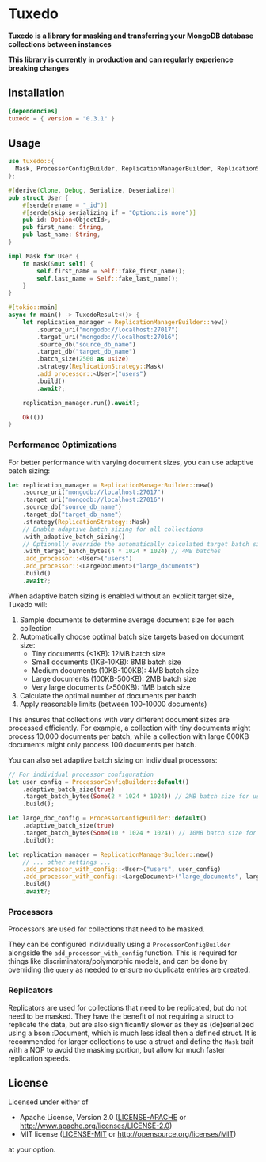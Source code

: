 # Tuxedo &emsp;

**Tuxedo is a library for masking and transferring your MongoDB database collections between instances**

**This library is currently in production and can regularly experience breaking changes**

## Installation

```toml
[dependencies]
tuxedo = { version = "0.3.1" }
```

## Usage

```rust
use tuxedo::{
  Mask, ProcessorConfigBuilder, ReplicationManagerBuilder, ReplicationStrategy, TuxedoResult,
};

#[derive(Clone, Debug, Serialize, Deserialize)]
pub struct User {
    #[serde(rename = "_id")]
    #[serde(skip_serializing_if = "Option::is_none")]
    pub id: Option<ObjectId>,
    pub first_name: String,
    pub last_name: String,
}

impl Mask for User {
    fn mask(&mut self) {
        self.first_name = Self::fake_first_name();
        self.last_name = Self::fake_last_name();
    }
}

#[tokio::main]
async fn main() -> TuxedoResult<()> {
    let replication_manager = ReplicationManagerBuilder::new()
        .source_uri("mongodb://localhost:27017")
        .target_uri("mongodb://localhost:27016")
        .source_db("source_db_name")
        .target_db("target_db_name")
        .batch_size(2500 as usize)
        .strategy(ReplicationStrategy::Mask) 
        .add_processor::<User>("users")
        .build()
        .await?;

    replication_manager.run().await?;

    Ok(())
}
```

### Performance Optimizations

For better performance with varying document sizes, you can use adaptive batch sizing:

```rust
let replication_manager = ReplicationManagerBuilder::new()
    .source_uri("mongodb://localhost:27017")
    .target_uri("mongodb://localhost:27016")
    .source_db("source_db_name")
    .target_db("target_db_name")
    .strategy(ReplicationStrategy::Mask)
    // Enable adaptive batch sizing for all collections
    .with_adaptive_batch_sizing()
    // Optionally override the automatically calculated target batch size
    .with_target_batch_bytes(4 * 1024 * 1024) // 4MB batches
    .add_processor::<User>("users")
    .add_processor::<LargeDocument>("large_documents")
    .build()
    .await?;
```

When adaptive batch sizing is enabled without an explicit target size, Tuxedo will:

1. Sample documents to determine average document size for each collection
2. Automatically choose optimal batch size targets based on document size:
   - Tiny documents (<1KB): 12MB batch size
   - Small documents (1KB-10KB): 8MB batch size
   - Medium documents (10KB-100KB): 4MB batch size
   - Large documents (100KB-500KB): 2MB batch size
   - Very large documents (>500KB): 1MB batch size
3. Calculate the optimal number of documents per batch
4. Apply reasonable limits (between 100-10000 documents)

This ensures that collections with very different document sizes are processed efficiently. For example, a collection with tiny documents might process 10,000 documents per batch, while a collection with large 600KB documents might only process 100 documents per batch.

You can also set adaptive batch sizing on individual processors:

```rust
// For individual processor configuration
let user_config = ProcessorConfigBuilder::default()
    .adaptive_batch_size(true)
    .target_batch_bytes(Some(2 * 1024 * 1024)) // 2MB batch size for users
    .build();

let large_doc_config = ProcessorConfigBuilder::default()
    .adaptive_batch_size(true)
    .target_batch_bytes(Some(10 * 1024 * 1024)) // 10MB batch size for large docs
    .build();

let replication_manager = ReplicationManagerBuilder::new()
    // ... other settings ...
    .add_processor_with_config::<User>("users", user_config)
    .add_processor_with_config::<LargeDocument>("large_documents", large_doc_config)
    .build()
    .await?;
```

### Processors

Processors are used for collections that need to be masked.

They can be configured individually using a `ProcessorConfigBuilder` alongside the `add_processor_with_config` function. This is required for things like discriminators/polymorphic models, and can be done by overriding the `query` as needed to ensure no duplicate entries are created.

### Replicators

Replicators are used for collections that need to be replicated, but do not need to be masked. They have the benefit of not requiring a struct to replicate the data, but are also significantly slower as they as (de)serialized using a bson::Document, which is much less ideal then a defined struct. It is recommended for larger collections to use a struct and define the `Mask` trait with a NOP to avoid the masking portion, but allow for much faster replication speeds.

## License

Licensed under either of

* Apache License, Version 2.0 ([LICENSE-APACHE](LICENSE-APACHE) or <http://www.apache.org/licenses/LICENSE-2.0>)
* MIT license ([LICENSE-MIT](LICENSE-MIT) or <http://opensource.org/licenses/MIT>)

at your option.
